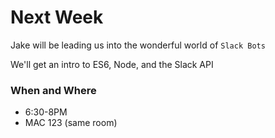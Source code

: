 # Next Week

Jake will be leading us into the wonderful world of `Slack Bots`

We'll get an intro to ES6, Node, and the Slack API

### When and Where
- 6:30-8PM
- MAC 123 (same room)